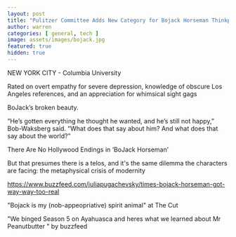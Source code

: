```yaml
---
layout: post
title: "Pulitzer Committee Adds New Category for Bojack Horseman Thinkpieces"
author: warren
categories: [ general, tech ]
image: assets/images/bojack.jpg
featured: true
hidden: true
---
```


NEW YORK CITY - Columbia University



Rated on overt empathy for severe depression, knowledge of obscure Los Angeles references, and an appreciation for whimsical sight gags


BoJack’s broken beauty.

 “He’s gotten everything he thought he wanted, and he’s still not happy,” Bob-Waksberg said. “What does that say about him? And what does that say about the world?”

 There Are No Hollywood Endings in ‘BoJack Horseman’

 But that presumes there is a telos, and it's the same dilemma the characters are facing: the metaphysical crisis of modernity


 https://www.buzzfeed.com/juliapugachevsky/times-bojack-horseman-got-way-way-too-real


"Bojack is my (nob-appeopriative) spirit animal" at The Cut

"We binged Season 5 on Ayahuasca and heres what we learned about Mr Peanutbutter " by buzzfeed